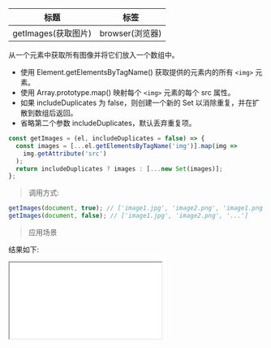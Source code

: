 | 标题                | 标签            |
| ------------------- | --------------- |
| getImages(获取图片) | browser(浏览器) |

从一个元素中获取所有图像并将它们放入一个数组中。

- 使用 Element.getElementsByTagName() 获取提供的元素内的所有 `<img>` 元素。
- 使用 Array.prototype.map() 映射每个 `<img>` 元素的每个 src 属性。
- 如果 includeDuplicates 为 false，则创建一个新的 Set 以消除重复，并在扩散到数组后返回。
- 省略第二个参数 includeDuplicates，默认丢弃重复项。

```js
const getImages = (el, includeDuplicates = false) => {
  const images = [...el.getElementsByTagName('img')].map(img =>
    img.getAttribute('src')
  );
  return includeDuplicates ? images : [...new Set(images)];
};
```

> 调用方式:

```js
getImages(document, true); // ['image1.jpg', 'image2.png', 'image1.png', '...']
getImages(document, false); // ['image1.jpg', 'image2.png', '...']
```

> 应用场景

<div class="code-editor" data-url="codes/javascript/html/get-images.html" data-language="html"></div>

结果如下:

<iframe src="codes/javascript/html/get-images.html"></iframe>
